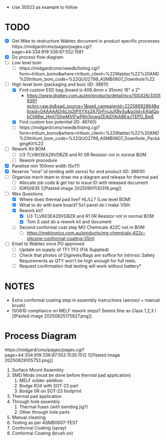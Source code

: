 - Use 30523 as example to follow
# TODO
- [x] Get Mike to restructure Wabtec document in product specific processes https://midgard/cms/pages/pages.cgi?page=44:334:919:336:87:552:1581
- [x] Do process flow diagram
- [ ] Low level bom
	- [ ] https://midgard/cms/newdb/listing.cgi?form=tritium_boms&where=tritium_client=%22Wabtec%22%20AND%20tritium_bom_code=%22QUO2799_ASMB0607_Downhole%22
- [ ] High level bom (packaging and box) (ID: 38811)
	- [x] Find custom ESD bag (board is 406.4mm x 35mm) 16" x 2"
		- https://www.digikey.com.au/en/products/detail/scs/100426/3305939?gclsrc=aw.ds&gad_source=1&gad_campaignid=22258692864&gbraid=0AAAAADrbLlg2tPXYXs2A70rFrxJuXBvSu&gclid=EAIaIQobChMIw_Hmt7GljwMVlFwPAh3jowgZEAQYAiABEgJTEPD_BwE
	- [x] Find custom box potential (ID: 46740)
	- [ ] https://midgard/cms/newdb/listing.cgi?form=tritium_boms&where=tritium_client=%22Wabtec%22%20AND%20tritium_bom_code=%22QUO2799_ASMB0607_Downhole_PackagingKit%22
- [ ] Rework Kit BOM
	- [ ] U3 TLV803EA29VDBZR and R1 0R Resistor not in normal BOM
	- [ ] Rework procedure
- [x] Panelise min 100mm width (5x1?)
- [x] Reserve "nice" id (ending with zeros) for end product (ID: 38810)
- [ ] Organise mech team to draw me a diagram and release for thermal pad
	- [ ] Allocate job code & get her to issue ID with released document
	- [ ] ID#50635
![[Pasted image 20250901130316.png]]
- [ ] Wes Questions
	- [x] Where does thermal pad live? HL/LL? (Low level BOM)
	- [x] What to do with bare board? 5x1 panel do I make 1/5th
	- [x] Rework kit?
		- [x] U3 TLV803EA29VDBZR and R1 0R Resistor not in normal BOM
		- [x] Tom S said do a rework kit and document
	- [ ] Second conformal coat step MG Chemicals 422C not in BOM
		- [ ] https://mektronics.com.au/products/mg-chemicals-422c-silicone-conformal-coating-55ml
- [ ] Email to Wabtec once PO approved
	- [ ] Update on supply of TF1 TF2 (FIA Supplied)
	- [ ] Check that photos of Digireels/Bags are suffice for Intrinsic Safety Requirements as QTY won't be high enough for full reels.
	- [ ] Request confirmation that testing will work without battery?

# NOTES
- Extra conformal coating step in assembly instructions (aerosol + manual brush)
- ISO610 compliance on MELF rework steps? Seems fine as Class 1,2,3
![[Pasted image 20250825175827.png]]

# Process Diagram
https://midgard/cms/pages/pages.cgi?page=44:334:919:336:87:552:1535:1512
![[Pasted image 20250829105753.png]]
1. Surface Mount Assembly
2. SMD Mods (must be done before thermal pad application)
	1. MELF solder addition
	2. Bodge R34 with SOT-23 part
	3. Bodge 0R on SOT-23 footprint
3. Thermal pad application
4. Through hole assembly
	1. Thermal fuses (with bending jig?)
	2. Other through hole parts
5. Manual cleaning
6. Testing as per ASMB0607-TEST
7. Conformal Coating (spray)
8. Conformal Coating (brush on)